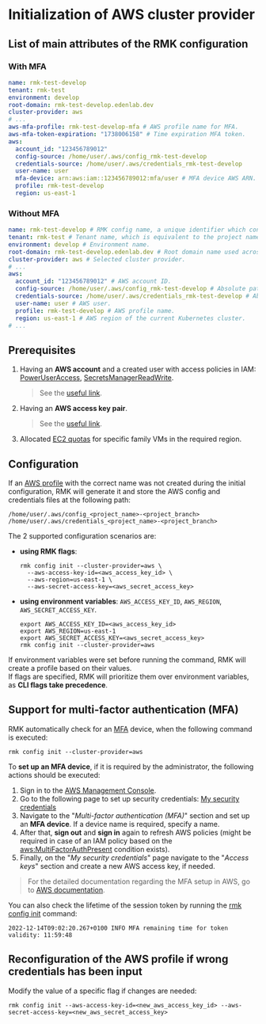 # Initialization of AWS cluster provider

## List of main attributes of the RMK configuration

### With MFA

```yaml
name: rmk-test-develop
tenant: rmk-test
environment: develop
root-domain: rmk-test-develop.edenlab.dev
cluster-provider: aws
# ...
aws-mfa-profile: rmk-test-develop-mfa # AWS profile name for MFA.
aws-mfa-token-expiration: "1738006158" # Time expiration MFA token.
aws:
  account_id: "123456789012"
  config-source: /home/user/.aws/config_rmk-test-develop
  credentials-source: /home/user/.aws/credentials_rmk-test-develop
  user-name: user
  mfa-device: arn:aws:iam::123456789012:mfa/user # MFA device AWS ARN.
  profile: rmk-test-develop
  region: us-east-1
```

### Without MFA

```yaml
name: rmk-test-develop # RMK config name, a unique identifier which consists of the project (tenant) name and the abbreviated name of the Git branch.
tenant: rmk-test # Tenant name, which is equivalent to the project name.
environment: develop # Environment name.
root-domain: rmk-test-develop.edenlab.dev # Root domain name used across the cluster.
cluster-provider: aws # Selected cluster provider.
# ...
aws:
  account_id: "123456789012" # AWS account ID.
  config-source: /home/user/.aws/config_rmk-test-develop # Absolute path to the AWS profile config.
  credentials-source: /home/user/.aws/credentials_rmk-test-develop # Absolute path to the AWS profile credentials.
  user-name: user # AWS user.
  profile: rmk-test-develop # AWS profile name.
  region: us-east-1 # AWS region of the current Kubernetes cluster.    
# ...
```

## Prerequisites

1. Having an **AWS account** and a created user with access policies in IAM:
   [PowerUserAccess](https://docs.aws.amazon.com/aws-managed-policy/latest/reference/PowerUserAccess.html),
   [SecretsManagerReadWrite](https://docs.aws.amazon.com/aws-managed-policy/latest/reference/SecretsManagerReadWrite.html).
   > See the [useful link](https://docs.aws.amazon.com/IAM/latest/UserGuide/id_users_create.html).

2. Having an **AWS access key pair**.
   > See the [useful link](https://docs.aws.amazon.com/IAM/latest/UserGuide/access-key-self-managed.html).

3. Allocated [EC2 quotas](https://docs.aws.amazon.com/AWSEC2/latest/UserGuide/ec2-resource-limits.html) for specific
   family VMs in the required region.

## Configuration

If an [AWS profile](https://docs.aws.amazon.com/cli/v1/userguide/cli-configure-files.html) with the correct name was
not created during the initial configuration, RMK will generate it and store the AWS config and credentials files at the
following path:

```shell
/home/user/.aws/config_<project_name>-<project_branch>
/home/user/.aws/credentials_<project_name>-<project_branch>
```

The 2 supported configuration scenarios are:

* **using RMK flags**:
  ```shell
  rmk config init --cluster-provider=aws \
    --aws-access-key-id=<aws_access_key_id> \
    --aws-region=us-east-1 \
    --aws-secret-access-key=<aws_secret_access_key>
  ```

* **using environment variables**: `AWS_ACCESS_KEY_ID`, `AWS_REGION`, `AWS_SECRET_ACCESS_KEY`.
  ```shell
  export AWS_ACCESS_KEY_ID=<aws_access_key_id>
  export AWS_REGION=us-east-1
  export AWS_SECRET_ACCESS_KEY=<aws_secret_access_key>
  rmk config init --cluster-provider=aws
  ```

If environment variables were set before running the command, RMK will create a profile based on their values.  
If flags are specified, RMK will prioritize them over environment variables, as **CLI flags take precedence**.

## Support for multi-factor authentication (MFA)

RMK automatically check for an [MFA](https://aws.amazon.com/iam/features/mfa/) device, when the following command
is executed:

```shell
rmk config init --cluster-provider=aws
```

To **set up an MFA device**, if it is required by the administrator, the following actions should be executed:

1. Sign in to the [AWS Management Console](https://console.aws.amazon.com/).
2. Go to the following page to set up security
   credentials: [My security credentials](https://console.aws.amazon.com/iam/home#/security_credentials)
3. Navigate to the "_Multi-factor authentication (MFA)_" section and set up an **MFA device**.
   If a device name is required, specify a name.
4. After that, **sign out** and **sign in** again to refresh AWS policies
   (might be required in case of an IAM policy based on the
   [aws:MultiFactorAuthPresent](https://docs.aws.amazon.com/IAM/latest/UserGuide/id_credentials_mfa_configure-api-require.html)
   condition exists).
5. Finally, on the "_My security credentials_" page navigate to the "_Access keys_" section
   and create a new AWS access key, if needed.

> For the detailed documentation regarding the MFA setup in AWS, go to
> [AWS documentation](https://docs.aws.amazon.com/IAM/latest/UserGuide/id_credentials_mfa_enable_virtual.html#enable-virt-mfa-for-own-iam-user).

You can also check the lifetime of the session token by running the [rmk config init](../../commands.md#init-i)
command:

```
2022-12-14T09:02:20.267+0100 INFO MFA remaining time for token validity: 11:59:48
```

## Reconfiguration of the AWS profile if wrong credentials has been input

Modify the value of a specific flag if changes are needed:

```shell
rmk config init --aws-access-key-id=<new_aws_access_key_id> --aws-secret-access-key=<new_aws_secret_access_key>
```
